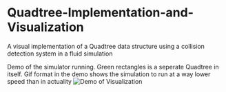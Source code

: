 # Quadtree-Implementation-and-Visualization
A visual implementation of a Quadtree data structure using a collision detection system in a fluid simulation

Demo of the simulator running. Green rectangles is a seperate Quadtree in itself.
Gif format in the demo shows the simulation to run at a way lower speed than in actuality
![Demo of Visualization](Demo/quadtree.gif "Demo of visualization")
